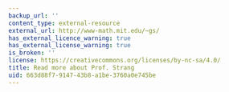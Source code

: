 ```yaml
---
backup_url: ''
content_type: external-resource
external_url: http://www-math.mit.edu/~gs/
has_external_licence_warning: true
has_external_license_warning: true
is_broken: ''
license: https://creativecommons.org/licenses/by-nc-sa/4.0/
title: Read more about Prof. Strang
uid: 663d88f7-9147-43b8-a1be-3760a0e745be
---
```

